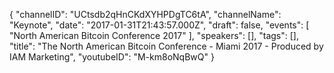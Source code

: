 {
    "channelID": "UCtsdb2qHnCKdXYHPDgTC6tA",
    "channelName": "Keynote",
    "date": "2017-01-31T21:43:57.000Z",
    "draft": false,
    "events": [
        "North American Bitcoin Conference 2017"
    ],
    "speakers": [],
    "tags": [],
    "title": "The North American Bitcoin Conference - Miami 2017 - Produced by IAM Marketing",
    "youtubeID": "M-km8oNqBwQ"
}